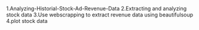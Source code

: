 1.Analyzing-Historial-Stock-Ad-Revenue-Data
2.Extracting and analyzing stock data
3.Use webscrapping to extract revenue data using beautifulsoup
4.plot stock data
